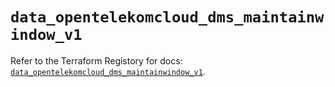 # `data_opentelekomcloud_dms_maintainwindow_v1`

Refer to the Terraform Registory for docs: [`data_opentelekomcloud_dms_maintainwindow_v1`](https://registry.terraform.io/providers/opentelekomcloud/opentelekomcloud/1.34.4/docs/data-sources/dms_maintainwindow_v1).
